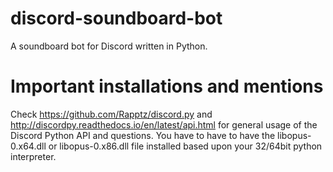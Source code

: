 # discord-soundboard-bot
A soundboard bot for Discord written in Python.

# Important installations and mentions
Check https://github.com/Rapptz/discord.py and http://discordpy.readthedocs.io/en/latest/api.html for general usage of the Discord Python API and questions.
You have to have to have the libopus-0.x64.dll or libopus-0.x86.dll file installed based upon your 32/64bit python interpreter.
